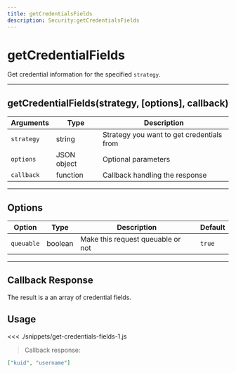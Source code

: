 ```yaml
---
title: getCredentialsFields
description: Security:getCredentialsFields
---
```


# getCredentialFields

Get credential information for the specified `strategy`.

---

## getCredentialFields(strategy, [options], callback)

| Arguments  | Type        | Description                               |
| ---------- | ----------- | ----------------------------------------- |
| `strategy` | string      | Strategy you want to get credentials from |
| `options`  | JSON object | Optional parameters                       |
| `callback` | function    | Callback handling the response            |

---

## Options

| Option     | Type    | Description                       | Default |
| ---------- | ------- | --------------------------------- | ------- |
| `queuable` | boolean | Make this request queuable or not | `true`  |

---

## Callback Response

The result is a an array of credential fields.

## Usage

<<< ./snippets/get-credentials-fields-1.js

> Callback response:

```json
["kuid", "username"]
```
